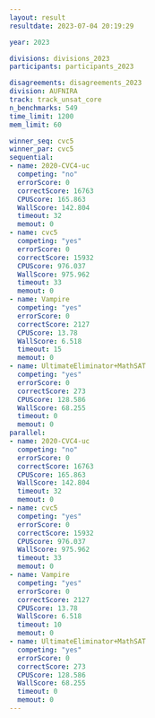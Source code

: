 ```yaml
---
layout: result
resultdate: 2023-07-04 20:19:29

year: 2023

divisions: divisions_2023
participants: participants_2023

disagreements: disagreements_2023
division: AUFNIRA
track: track_unsat_core
n_benchmarks: 549
time_limit: 1200
mem_limit: 60

winner_seq: cvc5
winner_par: cvc5
sequential:
- name: 2020-CVC4-uc
  competing: "no"
  errorScore: 0
  correctScore: 16763
  CPUScore: 165.863
  WallScore: 142.804
  timeout: 32
  memout: 0
- name: cvc5
  competing: "yes"
  errorScore: 0
  correctScore: 15932
  CPUScore: 976.037
  WallScore: 975.962
  timeout: 33
  memout: 0
- name: Vampire
  competing: "yes"
  errorScore: 0
  correctScore: 2127
  CPUScore: 13.78
  WallScore: 6.518
  timeout: 15
  memout: 0
- name: UltimateEliminator+MathSAT
  competing: "yes"
  errorScore: 0
  correctScore: 273
  CPUScore: 128.586
  WallScore: 68.255
  timeout: 0
  memout: 0
parallel:
- name: 2020-CVC4-uc
  competing: "no"
  errorScore: 0
  correctScore: 16763
  CPUScore: 165.863
  WallScore: 142.804
  timeout: 32
  memout: 0
- name: cvc5
  competing: "yes"
  errorScore: 0
  correctScore: 15932
  CPUScore: 976.037
  WallScore: 975.962
  timeout: 33
  memout: 0
- name: Vampire
  competing: "yes"
  errorScore: 0
  correctScore: 2127
  CPUScore: 13.78
  WallScore: 6.518
  timeout: 10
  memout: 0
- name: UltimateEliminator+MathSAT
  competing: "yes"
  errorScore: 0
  correctScore: 273
  CPUScore: 128.586
  WallScore: 68.255
  timeout: 0
  memout: 0
---
```


